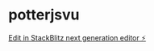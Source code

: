 # potterjsvu

[Edit in StackBlitz next generation editor ⚡️](https://stackblitz.com/~/github.com/vKyoG0z/potterjsvu)